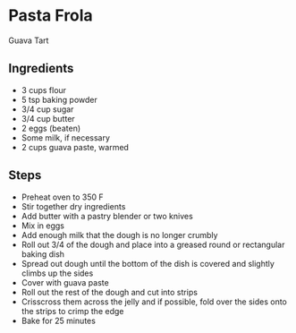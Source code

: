 # Pasta Frola
Guava Tart

## Ingredients
- 3 cups flour
- 5 tsp baking powder
- 3/4 cup sugar
- 3/4 cup butter
- 2 eggs (beaten)
- Some milk, if necessary
- 2 cups guava paste, warmed

## Steps
- Preheat oven to 350 F
- Stir together dry ingredients
- Add butter with a pastry blender or two knives
- Mix in eggs
- Add enough milk that the dough is no longer crumbly
- Roll out 3/4 of the dough and place into a greased round or rectangular baking dish
- Spread out dough until the bottom of the dish is covered and slightly climbs up the sides
- Cover with guava paste
- Roll out the rest of the dough and cut into strips
- Crisscross them across the jelly and if possible, fold over the sides onto the strips to crimp the edge
- Bake for 25 minutes
